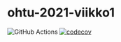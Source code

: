 # ohtu-2021-viikko1

![GitHub Actions](https://github.com/yuzamonkey/ohtu-2021-viikko1/workflows/CI/badge.svg)
[![codecov](https://codecov.io/gh/yuzamonkey/ohtu-2021-viikko1/branch/main/graph/badge.svg?token=MQV8L70NZ7)](https://codecov.io/gh/yuzamonkey/ohtu-2021-viikko1)
